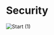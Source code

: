 # Security
![Start (1)](https://github.com/user-attachments/assets/3bed3b28-028b-49dd-a78b-440a4ecdf3a5)
